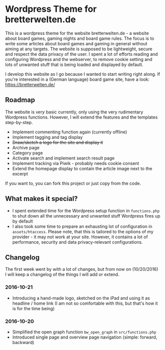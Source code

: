 # Wordpress Theme for bretterwelten.de

This is a wordpress theme for the website bretterwelten.de - a website about board games, gaming nights and board game rules. The focus is to write some articles about board games and gaming in general without aiming at any targets. The website is supposed to be lightweight, secure and respect the data privacy of the user. I spent a lot of efforts reading and configuring Wordpress and the webserver, to remove cookie setting and lots of unwanted stuff that is being loaded and displayed by default.

I develop this website as I go because I wanted to start writing right along. If you're interested in a (German language) board game site, have a look: https://bretterwelten.de/

## Roadmap

The website is *very* basic currently, only using the very rudimentary Wordpress functions. However, I will extend the features and the templates step-by-step.

* Implement commenting function again (currently offline)
* Implement tagging and tag display
* ~~Draw/sketch a logo for the site and display it~~
* Archive page
* Category page
* Activate search and implement search result page
* Implement tracking via Piwik - probably needs cookie consent
* Extend the homepage display to contain the article image next to the excerpt

If you want to, you can fork this project or just copy from the code.

## What makes it special?

* I spent extended time for the Wordpress setup function in ```functions.php``` to shut down all the unnecessary and unwanted stuff Wordpress fires up by default
* I also took some time to prepare an exhausting lot of configuration in ```assets/htaccess```. Please note, that this is tailored to the options of my provider - it may not work at your site. However, it contains a lot of performance, security and data privacy-relevant configurations.

## Changelog

The first week went by with a lot of changes, but from now on (10/20/2016) I will keep a changelog of the things I will add or extend.

### 2016-10-21

* Introducing a hand-made logo, sketched on the iPad and using it as headline / home link (I am not so comfortable with this, but that's how it is for the time being)

### 2016-10-20

* Simplified the open graph function ```bw_open_graph``` in ```src/functions.php```
* Introduced single page and overview page navigation (simple: forward, backward)

